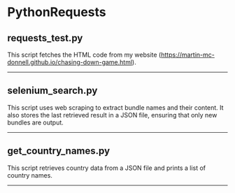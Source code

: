 # PythonRequests

## requests_test.py

This script fetches the HTML code from my website (<https://martin-mc-donnell.github.io/chasing-down-game.html>).

---

## selenium_search.py

This script uses web scraping to extract bundle names and their content. It also stores the last retrieved result in a JSON file, ensuring that only new bundles are output.

---

## get_country_names.py

This script retrieves country data from a JSON file and prints a list of country names.

---

